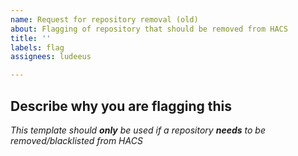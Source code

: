```yaml
---
name: Request for repository removal (old)
about: Flagging of repository that should be removed from HACS
title: ''
labels: flag
assignees: ludeeus

---
```


<!-- Hi there! please use https://github.com/hacs/integration/issues/new?assignees=ludeeus&labels=flag&template=removal.yml instead-->

<!-- If you are flagging a repository for removal without a good reason/description, it will be closed -->
## Describe why you are flagging this

_This template should **only** be used if a repository **needs** to be removed/blacklisted from HACS_




<!-- IssueTemplateID: flag -->
